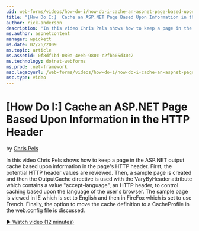 ```yaml
---
uid: web-forms/videos/how-do-i/how-do-i-cache-an-aspnet-page-based-upon-information-in-the-http-header
title: "[How Do I:]  Cache an ASP.NET Page Based Upon Information in the HTTP Header | Microsoft Docs"
author: rick-anderson
description: "In this video Chris Pels shows how to keep a page in the ASP.NET output cache based upon information in the page’s HTTP header. First, the potential HTTP hea..."
ms.author: aspnetcontent
manager: wpickett
ms.date: 02/26/2009
ms.topic: article
ms.assetid: 0f8df1bd-080a-4eeb-980c-c2fbb05d30c2
ms.technology: dotnet-webforms
ms.prod: .net-framework
msc.legacyurl: /web-forms/videos/how-do-i/how-do-i-cache-an-aspnet-page-based-upon-information-in-the-http-header
msc.type: video
---
```

[How Do I:]  Cache an ASP.NET Page Based Upon Information in the HTTP Header
====================
by [Chris Pels](https://twitter.com/chrispels)

In this video Chris Pels shows how to keep a page in the ASP.NET output cache based upon information in the page's HTTP header. First, the potential HTTP header values are reviewed. Then, a sample page is created and then the OutputCache directive is used with the VaryByHeader attribute which contains a value "accept-language", an HTTP header, to control caching based upon the language of the user's browser. The sample page is viewed in IE which is set to English and then in FireFox which is set to use French. Finally, the option to move the cache definition to a CacheProfile in the web.config file is discussed.

[&#9654; Watch video (12 minutes)](https://channel9.msdn.com/Blogs/ASP-NET-Site-Videos/how-do-i-cache-an-aspnet-page-based-upon-information-in-the-http-header)
